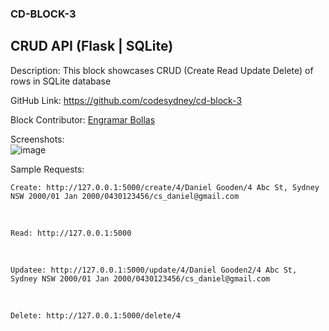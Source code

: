 ### CD-BLOCK-3 ###
## CRUD API (Flask | SQLite) ##

Description: This block showcases CRUD (Create Read Update Delete) of rows in SQLite database

GitHub Link: https://github.com/codesydney/cd-block-3

Block Contributor: [Engramar Bollas](https://au.linkedin.com/in/engramarbollas)

Screenshots:<br/> 
![image](https://github.com/codesydney/cd-block-3/assets/7553347/470a587c-781f-4c95-9aef-377f59350f2b)

Sample Requests:<br>

<pre><code>Create: http://127.0.0.1:5000/create/4/Daniel Gooden/4 Abc St, Sydney NSW 2000/01 Jan 2000/0430123456/cs_daniel@gmail.com</code></pre> <br/>
<pre><code>Read: http://127.0.0.1:5000</code></pre> <br/>
<pre><code>Updatee: http://127.0.0.1:5000/update/4/Daniel Gooden2/4 Abc St, Sydney NSW 2000/01 Jan 2000/0430123456/cs_daniel@gmail.com</code></pre> <br/>
<pre><code>Delete: http://127.0.0.1:5000/delete/4</code></pre> <br/>
